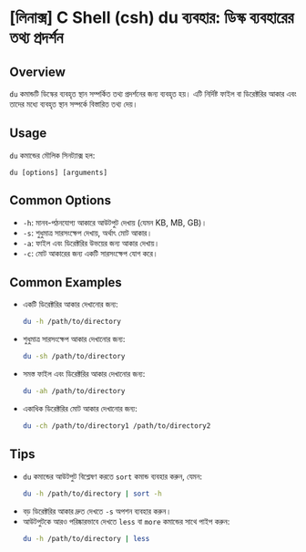 # [লিনাক্স] C Shell (csh) du ব্যবহার: ডিস্ক ব্যবহারের তথ্য প্রদর্শন

## Overview
`du` কমান্ডটি ডিস্কের ব্যবহৃত স্থান সম্পর্কিত তথ্য প্রদর্শনের জন্য ব্যবহৃত হয়। এটি নির্দিষ্ট ফাইল বা ডিরেক্টরির আকার এবং তাদের মধ্যে ব্যবহৃত স্থান সম্পর্কে বিস্তারিত তথ্য দেয়।

## Usage
`du` কমান্ডের মৌলিক সিনট্যাক্স হল:

```
du [options] [arguments]
```

## Common Options
- `-h`: মানব-পঠনযোগ্য আকারে আউটপুট দেখায় (যেমন KB, MB, GB)।
- `-s`: শুধুমাত্র সারসংক্ষেপ দেখায়, অর্থাৎ মোট আকার।
- `-a`: ফাইল এবং ডিরেক্টরির উভয়ের জন্য আকার দেখায়।
- `-c`: মোট আকারের জন্য একটি সারসংক্ষেপ যোগ করে।

## Common Examples
- একটি ডিরেক্টরির আকার দেখানোর জন্য:
  ```bash
  du -h /path/to/directory
  ```

- শুধুমাত্র সারসংক্ষেপ আকার দেখানোর জন্য:
  ```bash
  du -sh /path/to/directory
  ```

- সমস্ত ফাইল এবং ডিরেক্টরির আকার দেখানোর জন্য:
  ```bash
  du -ah /path/to/directory
  ```

- একাধিক ডিরেক্টরির মোট আকার দেখানোর জন্য:
  ```bash
  du -ch /path/to/directory1 /path/to/directory2
  ```

## Tips
- `du` কমান্ডের আউটপুট বিশ্লেষণ করতে `sort` কমান্ড ব্যবহার করুন, যেমন:
  ```bash
  du -h /path/to/directory | sort -h
  ```
- বড় ডিরেক্টরির আকার দ্রুত দেখতে `-s` অপশন ব্যবহার করুন।
- আউটপুটকে আরও পরিষ্কারভাবে দেখতে `less` বা `more` কমান্ডের সাথে পাইপ করুন:
  ```bash
  du -h /path/to/directory | less
  ```